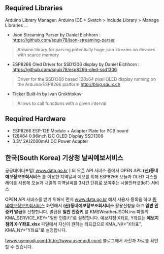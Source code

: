 
## Required Libraries

Arduino Library Manager:
  Arduino IDE > Sketch > Include Library > Manage Libraries ...

- Json Streaming Parser by Daniel Eichhorn
: https://github.com/squix78/json-streaming-parser
> Arduino library for parsing potentially huge json streams on devices with scarce memory

- ESP8266 Oled Driver for SSD1306 display by Daniel Eichhorn
: https://github.com/squix78/esp8266-oled-ssd1306
> Driver for the SSD1306 based 128x64 pixel OLED display running on the Arduino/ESP8266 platform http://blog.squix.ch

- Ticker Built-In by Ivan Grokhtokov
> Allows to call functions with a given interval

## Required Hardware

- ESP8266 ESP-12E Module + Adapter Plate for PCB board
- 128X64 0.96inch I2C OLED Display SSD1306
- 3.3V 2A(2000mA) DC Power Adapter
 

## 한국(South Korea) 기상청 날씨예보서비스

 공공데이터포털( www.data.go.kr ) 의 오픈 API 서비스 중에서 
 OPEN API: **(신)동네예보정보조회서비스** 
 를 이용한 지역날씨 예보를 위해 ESP8266 모듈과 OLED 디스플레이를 사용해 
오늘과 내일의 지역날씨를 3시간 단위로 보여주는 사물인터넷(IoT) 서비스

OPEN API 서비스를 받기 위해서 먼저 www.data.go.kr 에서 사용자 등록을 하고
[동네예보정보조회서비스](https://www.data.go.kr/subMain.jsp?param=T1BFTkFQSUAxNTAwMDA5OQ==#/L3B1YnIvdXNlL3ByaS9Jcm9zT3BlbkFwaURldGFpbC9vcGVuQXBpTGlzdFBhZ2UkQF4wMTJtMSRAXnB1YmxpY0RhdGFQaz0xNTAwMDA5OSRAXmJybUNkPU9DMDAxMyRAXnJlcXVlc3RDb3VudD0zNjYxJEBeb3JnSW5kZXg9T1BFTkFQSQ==)
화면에서 **(신)동네예보정보조회서비스** 활용신청을 하고 **일반 인증키 발급**을 신청합니다.
발급된 **일반 인증키** 를 KMSWeatherJSON.ino 파일의 KMA_SERVICE_KEY="일반 인증키"로 설정합니다.
예보지점 X좌표, Y좌표는 **예보지점의 X-Y좌표.xlsx** 파일에서 자신이 원하는 좌표값으로 
KMA_NX="X좌표", KMA_NY="Y좌표"로 설정합니다.

[www.usemodj.com](http://www.usemodj.com) 블로그에서 사진과 자료를 확인할 수 있습니다.




